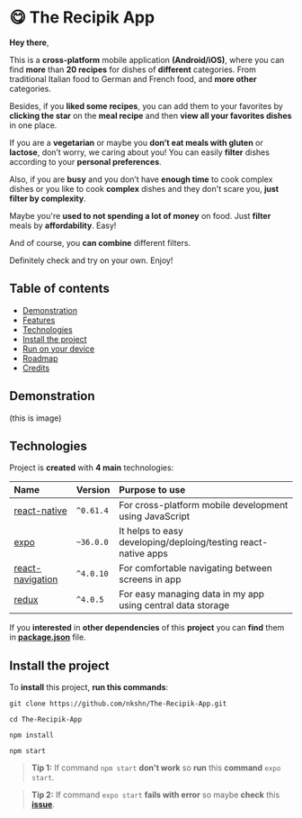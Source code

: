 # 😋 The Recipik App

**Hey there**,

This is a **cross-platform** mobile application **(Android/iOS)**, where you can find **more** than **20 recipes** for dishes of **different** categories. From traditional Italian food to German and French food, and **more other** categories.

Besides, if you **liked some recipes**, you can add them to your favorites by **clicking the star** on the **meal recipe** and then **view all your favorites dishes** in one place.

If you are a **vegetarian** or maybe you **don’t eat meals with gluten** or **lactose**, don’t worry, we caring about you! You can easily **filter** dishes according to your **personal preferences**.

Also, if you are **busy** and you don’t have **enough time** to cook complex dishes or you like to cook **complex** dishes and they don't scare you, **just filter by complexity**.

Maybe you're **used to not spending a lot of money** on food. Just **filter** meals by **affordability**. Easy!

And of course, you **can combine** different filters.

Definitely check and try on your own. Enjoy!

## Table of contents

- [Demonstration](#demonstration)
- [Features](#features)
- [Technologies](#technologies)
- [Install the project](#install-the-project)
- [Run on your device](#how-to-run-on-your-device)
- [Roadmap](#roadmap)
- [Credits](#credits)

## Demonstration

(this is image)

## Technologies

Project is **created** with **4 main** technologies:

| Name                                                                         | Version   | Purpose to use                                                 |
| :--------------------------------------------------------------------------- | --------- | :------------------------------------------------------------- |
| [react-native](https://facebook.github.io/react-native/docs/getting-started) | `^0.61.4` | For cross-platform mobile development using JavaScript         |
| [expo](https://docs.expo.io/versions/latest/)                                | `~36.0.0` | It helps to easy developing/deploing/testing react-native apps |
| [react-navigation](https://reactnavigation.org/docs/en/getting-started.html) | `^4.0.10` | For comfortable navigating between screens in app              |
| [redux](https://redux.js.org/introduction/getting-started)                   | `^4.0.5`  | For easy managing data in my app using central data storage    |

If you **interested** in **other dependencies** of this **project** you can **find** them in **[package.json](package.json)** file.

## Install the project

To **install** this project, **run this commands**:

```
git clone https://github.com/nkshn/The-Recipik-App.git
```

```
cd The-Recipik-App
```

```
npm install
```

```
npm start
```

> **Tip 1:** If command `npm start` **don't work** so **run** this **command** `expo start`.

> **Tip 2:** If command `expo start` **fails with error** so maybe **check** this **[issue](https://github.com/expo/expo-cli/issues/1074)**.
